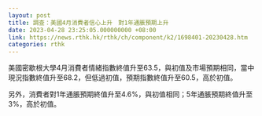 ```yaml
---
layout: post
title: 調查：美國4月消費者信心上升　對1年通脹預期上升
date: 2023-04-28 23:25:05.000000000 +08:00
link: https://news.rthk.hk/rthk/ch/component/k2/1698401-20230428.htm
categories: rthk
---
```


美國密歇根大學4月消費者情緒指數終值升至63.5，與初值及市場預期相同，當中現況指數終值升至68.2，但低過初值，預期指數終值升至60.5，高於初值。

另外，消費者對1年通脹預期終值升至4.6%，與初值相同；5年通脹預期終值升至3%，高於初值。
